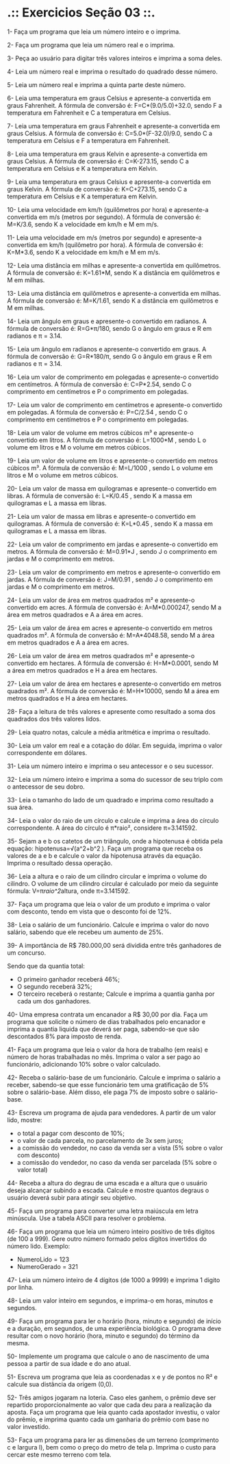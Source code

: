 # .:: Exercicios Seção 03 ::.

1- Faça um programa que leia um número inteiro e o imprima.

2- Faça um programa que leia um número real e o imprima.

3- Peça ao usuário para digitar três valores inteiros e imprima a soma deles.

4- Leia um número real e imprima o resultado do quadrado desse número.

5- Leia um número real e imprima a quinta parte deste número.

6- Leia uma temperatura em graus Celsius e apresente-a convertida em graus Fahrenheit. A fórmula de conversão é: F=C*(9.0/5.0)+32.0, sendo F a temperatura em Fahrenheit e C a temperatura em Celsius.

7- Leia uma temperatura em graus Fahrenheit e apresente-a convertida em graus Celsius. A fórmula de conversão é: C=5.0*(F-32.0)/9.0, sendo C a temperatura em Celsius e F a temperatura em Fahrenheit.

8- Leia uma temperatura em graus Kelvin e apresente-a convertida em graus Celsius. A fórmula de conversão é: C=K-273.15, sendo C a temperatura em Celsius e K a temperatura em Kelvin.

9- Leia uma temperatura em graus Celsius e apresente-a convertida em graus Kelvin. A fórmula de conversão é: K=C+273.15, sendo C a temperatura em Celsius e K a temperatura em Kelvin.

10- Leia uma velocidade em km/h (quilômetros por hora) e apresente-a convertida em m/s (metros por segundo). A fórmula de conversão é: M=K/3.6, sendo K a velocidade em km/h e M em m/s.

11- Leia uma velocidade em m/s (metros por segundo) e apresente-a convertida em km/h (quilômetro por hora). A fórmula de conversão é: K=M*3.6, sendo K a velocidade em km/h e M em m/s.

12- Leia uma distância em milhas e apresente-a convertida em quilômetros. A fórmula de conversão é: K=1.61*M, sendo K a distância em quilômetros e M em milhas.

13- Leia uma distância em quilômetros e apresente-a convertida em milhas. A fórmula de conversão é: M=K/1.61, sendo K a distância em quilômetros e M em milhas.

14- Leia um ângulo em graus e apresente-o convertido em radianos. A fórmula de conversão é: R=G*π/180, sendo G o ângulo em graus e R em radianos e π = 3.14.

15- Leia um ângulo em radianos e apresente-o convertido em graus. A fórmula de conversão é: G=R*180/π, sendo G o ângulo em graus e R em radianos e π = 3.14.

16- Leia um valor de comprimento em polegadas e apresente-o convertido em centímetros. A fórmula de conversão é: C=P*2.54, sendo C o comprimento em centímetros e P o comprimento em polegadas.

17- Leia um valor de comprimento em centímetros e apresente-o convertido em polegadas. A fórmula de conversão é: P=C/2.54 , sendo C o comprimento em centímetros e P o comprimento em polegadas.

18- Leia um valor de volume em metros cúbicos m³ e apresente-o convertido em litros. A fórmula de conversão é: L=1000*M , sendo L o volume em litros e M o volume em metros cúbicos.

19- Leia um valor de volume em litros e apresente-o convertido em metros cúbicos m³. A fórmula de conversão é: M=L/1000 , sendo L o volume em litros e M o volume em metros cúbicos.

20- Leia um valor de massa em quilogramas e apresente-o convertido em libras. A fórmula de conversão é: L=K/0.45 , sendo K a massa em quilogramas e L a massa em libras.

21- Leia um valor de massa em libras e apresente-o convertido em quilogramas. A fórmula de conversão é: K=L*0.45 , sendo K a massa em quilogramas e L a massa em libras.

22- Leia um valor de comprimento em jardas e apresente-o convertido em metros. A fórmula de conversão é: M=0.91*J , sendo J o comprimento em jardas e M o comprimento em metros.

23- Leia um valor de comprimento em metros e apresente-o convertido em jardas. A fórmula de conversão é: J=M/0.91 , sendo J o comprimento em jardas e M o comprimento em metros.

24- Leia um valor de área em metros quadrados m² e apresente-o convertido em acres. A fórmula de conversão é: A=M*0.000247, sendo M a área em metros quadrados e A a área em acres.

25- Leia um valor de área em acres e apresente-o convertido em metros quadrados m². A fórmula de conversão é: M=A*4048.58, sendo M a área em metros quadrados e A a área em acres.

26- Leia um valor de área em metros quadrados m² e apresente-o convertido em hectares. A fórmula de conversão é: H=M*0.0001, sendo M a área em metros quadrados e H a área em hectares.

27- Leia um valor de área em hectares e apresente-o convertido em metros quadrados m². A fórmula de conversão é: M=H*10000, sendo M a área em metros quadrados e H a área em hectares.

28- Faça a leitura de três valores e apresente como resultado a soma dos quadrados dos três valores lidos.

29- Leia quatro notas, calcule a média aritmética e imprima o resultado.

30- Leia um valor em real e a cotação do dólar. Em seguida, imprima o valor correspondente em dólares.

31- Leia um número inteiro e imprima o seu antecessor e o seu sucessor.

32- Leia um número inteiro e imprima a soma do sucessor de seu triplo com o antecessor de seu dobro.

33- Leia o tamanho do lado de um quadrado e imprima como resultado a sua área.

34- Leia o valor do raio de um círculo e calcule e imprima a área do círculo correspondente. A área do círculo é π*raio², considere π=3.141592.

35- Sejam a e b os catetos de um triângulo, onde a hipotenusa é obtida pela equação: hipotenusa=√(a^2+b^2 ). Faça um programa que receba os valores de a e b e calcule o valor da hipotenusa através da equação. Imprima o resultado dessa operação.

36- Leia a altura e o raio de um cilindro circular e imprima o volume do cilindro. O volume de um cilindro circular é calculado por meio da seguinte fórmula: V=π*raio^2*altura, onde π=3.141592.

37- Faça um programa que leia o valor de um produto e imprima o valor com desconto, tendo em vista que o desconto foi de 12%.

38- Leia o salário de um funcionário. Calcule e imprima o valor do novo salário, sabendo que ele recebeu um aumento de 25%.

39- A importância de R$ 780.000,00 será dividida entre três ganhadores de um concurso.
	
Sendo que da quantia total:
* O primeiro ganhador receberá 46%;
* O segundo receberá 32%;
* O terceiro receberá o restante;
Calcule e imprima a quantia ganha por cada um dos ganhadores.

40- Uma empresa contrata um encanador a R$ 30,00 por dia. Faça um programa que solicite o número de dias trabalhados pelo encanador e imprima a quantia liquida que deverá ser paga, sabendo-se que são descontados 8% para imposto de renda.

41- Faça um programa que leia o valor da hora de trabalho (em reais) e número de horas trabalhadas no mês. Imprima o valor a ser pago ao funcionário, adicionando 10% sobre o valor calculado.

42- Receba o salário-base de um funcionário. Calcule e imprima o salário a receber, sabendo-se que esse funcionário tem uma gratificação de 5% sobre o salário-base. Além disso, ele paga 7% de imposto sobre o salário-base.

43- Escreva um programa de ajuda para vendedores. A partir de um valor lido, mostre:
	
* o total a pagar com desconto de 10%;
* o valor de cada parcela, no parcelamento de 3x sem juros;
* a comissão do vendedor, no caso da venda ser a vista (5% sobre o valor com desconto)
* a comissão do vendedor, no caso da venda ser parcelada (5% sobre o valor total)

44- Receba a altura do degrau de uma escada e a altura que o usuário deseja alcançar subindo a escada. Calcule e mostre quantos degraus o usuário deverá subir para atingir seu objetivo.

45- Faça um programa para converter uma letra maiúscula em letra minúscula. Use a tabela ASCII para resolver o problema.

46- Faça um programa que leia um número inteiro positivo de três digitos (de 100 a 999). Gere outro número formado pelos dígitos invertidos do número lido. Exemplo:

* NumeroLido = 123
* NumeroGerado = 321

47- Leia um número inteiro de 4 dígitos (de 1000 a 9999) e imprima 1 digito por linha.

48- Leia um valor inteiro em segundos, e imprima-o em horas, minutos e segundos.

49- Faça um programa para ler o horário (hora, minuto e segundo) de início e a duração, em segundos, de uma experiência biológica. O programa deve resultar com o novo horário (hora, minuto e segundo) do término da mesma.

50- Implemente um programa que calcule o ano de nascimento de uma pessoa a partir de sua idade e do ano atual.

51- Escreva um programa que leia as coordenadas x e y de pontos no R² e calcule sua distância da origem (0,0).

52- Três amigos jogaram na loteria. Caso eles ganhem, o prêmio deve ser repartido proporcionalmente ao valor que cada deu para a realização da aposta. Faça um programa que leia quanto cada apostador investiu, o valor do prêmio, e imprima quanto cada um ganharia do prêmio com base no valor investido.

53- Faça um programa para ler as dimensões de um terreno (comprimento c e largura l), bem como o preço do metro de tela p. Imprima o custo para cercar este mesmo terreno com tela.
